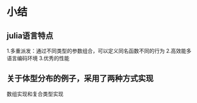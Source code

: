 # 小结
## julia语言特点
1.多重派发：通过不同类型的参数组合，可以定义同名函数不同的行为
2.高效能多语言编码环境
3.优秀的性能

## 关于体型分布的例子，采用了两种方式实现
数组实现和复合类型实现